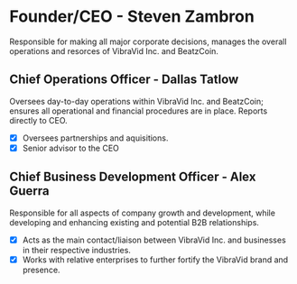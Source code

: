 
# **Founder/CEO - Steven Zambron**

Responsible for making all major corporate decisions, manages the overall operations and resorces of VibraVid Inc. and BeatzCoin. 

## Chief Operations Officer - Dallas Tatlow

Oversees day-to-day operations within VibraVid Inc. and BeatzCoin; ensures all operational and financial procedures are in place. Reports directly to CEO.
- [x] Oversees partnerships and aquisitions.
- [x] Senior advisor to the CEO

## Chief Business Development Officer - Alex Guerra

Responsible for all aspects of company growth and development, while developing and enhancing existing and potential B2B relationships. 
- [x] Acts as the main contact/liaison between VibraVid Inc. and businesses in their respective industries.
- [x] Works with relative enterprises to further fortify the VibraVid brand and presence. 
